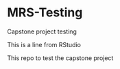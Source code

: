 # MRS-Testing
Capstone project testing

This is a line from RStudio

This repo to test the capstone project